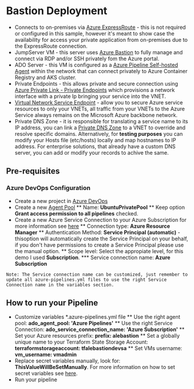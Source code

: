 # Bastion Deployment

* Connects to on-premises via [Azure ExpressRoute](https://azure.microsoft.com/en-us/services/expressroute/) - this is not required or configured in this sample, however it's meant to show case the availability for access your private application from on-premises due to the ExpressRoute connection.
* JumpServer VM - this server uses [Azure Bastion](https://azure.microsoft.com/en-us/services/azure-bastion/) to fully manage and connect via RDP and/or SSH privately fom the Azure portal.
* ADO Server - this VM is configured as a [Azure Pipeline Self-hosted Agent](https://docs.microsoft.com/en-us/azure/devops/pipelines/agents/agents) within the network that can connect privately to Azure Container Registry and AKS cluster.
* Private Endpoints - this allows private and secure connection using [Azure Private Link - Private Endpoints](https://docs.microsoft.com/en-us/azure/private-link/private-endpoint-overview) which provisions a network interface with a private Ip bringing your service into the VNET.
* [Virtual Network Service Endpoint](https://docs.microsoft.com/en-us/azure/private-link/private-endpoint-overview) - allow you to secure Azure service resources to only your VNETs, all traffic from your VNETs to the Azure Service always remains on the Microsoft Azure backbone network. 
* Private DNS Zone - it is responsible for translating a service name to its IP address, you can link a [Private DNS Zone](https://docs.microsoft.com/en-us/azure/dns/private-dns-overview) to a VNET to override and resolve specific domains. Alternatively, for **testing purposes** you can modify your Hosts file (etc/hosts) locally and map hostnames to IP address. For enterprise solutions, that already have a custom DNS server, you can add or modify your records to achive the same.

## Pre-requisites

### Azure DevOps Configuration
* Create a new project in [Azure DevOps](https://dev.azure.com/)
* Create a new [Agent Pool](https://docs.microsoft.com/en-us/azure/devops/pipelines/agents/pools-queues)
** Name: **UbuntuPrivatePool**
** Keep option **Grant access permission to all pipelines** checked.
* Create a new Azure Service Connection to your Azure Subscription for more information see [here](https://docs.microsoft.com/en-us/azure/devops/pipelines/library/service-endpoints)
** Connection type: **Azure Resource Manager**
** Authentication Method: **Service Principal (automatic)** - thisoption will automatically create the Service Principal on your behalf, if you don't have permissions to create a Service Principal please use the manual option.
** Scope level: Select the appropiate level, for this demo I used **Subscription**.
*** Service connection name: **Azure Subscription** 
```
Note: The Service connection name can be customized, just remember to update all azure-pipelines.yml files to use the right Service Connection name in the variables section.
```

## How to run your Pipeline
* Customize variables *.azure-pipelines.yml file
** Use the right agent pool: **ado_agent_pool: 'Azure Pipelines'**
** Use the right Service Connection: **ado_service_connection_name: 'Azure Subscription'**
** Set your Azure resources prefix: **prefix: alebastion**
** Set a globally unique name to your Terraform State Storage Account: **terraformstorageaccount: tfalebastiondevsa**
** Set VMs username: **vm_username: vmadmin**
* Replace secret variables manually, look for: **ThisValueWillBeSetManually**. For more information on how to set secret variables see [here](https://docs.microsoft.com/en-us/azure/devops/pipelines/process/variables?view=azure-devops&tabs=yaml%2Cbatch#secret-variables).
* Run your pipeline


